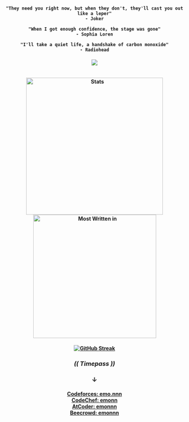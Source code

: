 <h4 align="center">

  ```  
"They need you right now, but when they don't, they'll cast you out like a leper"
- Joker
  ```
```  
"When I got enough confidence, the stage was gone"
- Sophia Loren
  ```
```
"I'll take a quiet life, a handshake of carbon monoxide"
- Radiohead
```

</h4>
<h6 align="center">
  
  ![](https://komarev.com/ghpvc/?username=emonislive&abbreviated=true&label=Profile+Visited&color=blueviolet&style=for-the-badge) 

</h6>

<div>
<h4 align="center"> 
  <img alt="Stats" align="center" width="370" src="https://github-readme-stats.vercel.app/api?username=emonislive&show_icons=true&theme=tokyonight&hide_border=true"/>
  <img alt="Most Written in" align="center" width="333" src="https://github-readme-stats.vercel.app/api/top-langs/?username=emonislive&layout=compact&theme=tokyonight&hide_border=true"/>
</h4>
</div>
<div>
  <h4 align="center"> 
    
  [![GitHub Streak](https://streak-stats.demolab.com/?user=emonislive&theme=tokyonight&hide_border=true)](https://git.io/streak-stats)
  </h4>
</div>
<h3 align="center">
  
  ***(( Timepass ))***
</h3>
<h3 align="center">
    &darr;<br/>
</h3>    
<h4 align="center">
  
<a href="https://codeforces.com/profile/emo.nnn" target="_blank">Codeforces: emo.nnn</a> <br/>
<a href="https://www.codechef.com/users/emonn" target="_blank">CodeChef: emonn</a> <br/>
<a href="https://atcoder.jp/users/emonnn" target="_blank">AtCoder: emonnn</a> <br/>
<a href="https://judge.beecrowd.com/en/profile/686375" target="_blank">Beecrowd: emonnn </a>

  
</h4>
